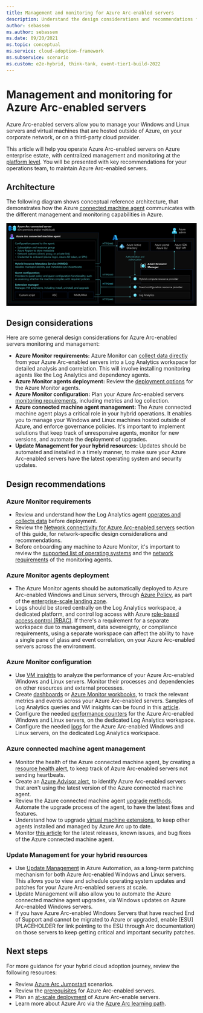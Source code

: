 ```yaml
---
title: Management and monitoring for Azure Arc-enabled servers
description: Understand the design considerations and recommendations for management and monitoring of Azure Arc-enabled servers
author: sebassem
ms.author: sebassem
ms.date: 09/20/2021
ms.topic: conceptual
ms.service: cloud-adoption-framework
ms.subservice: scenario
ms.custom: e2e-hybrid, think-tank, event-tier1-build-2022
---
```


# Management and monitoring for Azure Arc-enabled servers

Azure Arc-enabled servers allow you to manage your Windows and Linux servers and virtual machines that are hosted outside of Azure, on your corporate network, or on a third-party cloud provider.

This article will help you operate Azure Arc-enabled servers on Azure enterprise estate, with centralized management and monitoring at the [platform level](../../../ready/landing-zone/design-area/management.md). You will be presented with key recommendations for your operations team, to maintain Azure Arc-enabled servers.

## Architecture

The following diagram shows conceptual reference architecture, that demonstrates how the Azure [connected machine agent](/azure/azure-arc/servers/agent-overview) communicates with the different management and monitoring capabilities in Azure.

[![Diagram that shows Azure connected machine agent architecture.](./media/arc-enabled-servers-connected-agent.png)](./media/arc-enabled-servers-connected-agent.png#lightbox)

## Design considerations

Here are some general design considerations for Azure Arc-enabled servers monitoring and management:

- **Azure Monitor requirements:** Azure Monitor can [collect data directly](/azure/azure-arc/servers/learn/tutorial-enable-vm-insights) from your Azure Arc-enabled servers into a Log Analytics workspace for detailed analysis and correlation. This will involve installing monitoring agents like the Log Analytics and dependency agents.
- **Azure Monitor agents deployment:** Review the [deployment options](/azure/azure-arc/servers/concept-log-analytics-extension-deployment) for the Azure Monitor agents.
- **Azure Monitor configuration:** Plan your Azure Arc-enabled servers [monitoring requirements](/azure/azure-monitor/agents/log-analytics-agent#data-collected), including metrics and log collection.
- **Azure connected machine agent management:** The Azure connected machine agent plays a critical role in your hybrid operations. It enables you to manage your Windows and Linux machines hosted outside of Azure, and enforce governance policies. It's important to implement solutions that keep track of unresponsive agents, monitor for new versions, and automate the deployment of upgrades.
- **Update Management for your hybrid resources:** Updates should be automated and installed in a timely manner, to make sure your Azure Arc-enabled servers have the latest operating system and security updates.

## Design recommendations

### Azure Monitor requirements

- Review and understand how the Log Analytics agent [operates and collects data](/azure/azure-monitor/agents/log-analytics-agent) before deployment.
- Review the [Network connectivity for Azure Arc-enabled servers](./eslz-arc-servers-connectivity.md) section of this guide, for network-specific design considerations and recommendations.
- Before onboarding any machine to Azure Monitor, it's important to review the [supported list of operating systems](/azure/azure-monitor/agents/agents-overview#supported-operating-systems) and the [network requirements](/azure/azure-monitor/agents/log-analytics-agent#network-requirements) of the monitoring agents.

### Azure Monitor agents deployment

- The Azure Monitor agents should be automatically deployed to Azure Arc-enabled Windows and Linux servers, through [Azure Policy](/azure/azure-monitor/deploy-scale), as part of the [enterprise-scale landing zone](../../../ready/landing-zone/design-area/management.md).
- Logs should be stored centrally on the Log Analytics workspace, a dedicated platform, and control log access with Azure [role-based access control (RBAC)](/azure/azure-monitor/platform/design-logs-deployment#access-control-overview). If there's a requirement for a separate workspace due to management, data sovereignty, or compliance requirements, using a separate workspace can affect the ability to have a single pane of glass and event correlation, on your Azure Arc-enabled servers across the environment.

### Azure Monitor configuration

- Use [VM insights](/azure/azure-arc/servers/learn/tutorial-enable-vm-insights) to analyze the performance of your Azure Arc-enabled Windows and Linux servers. Monitor their processes and dependencies on other resources and external processes.
- Create [dashboards](/azure/azure-portal/azure-portal-dashboards) or [Azure Monitor workbooks](/azure/azure-monitor/visualize/workbooks-overview), to track the relevant metrics and events across your Azure Arc-enabled servers. Samples of Log Analytics queries and VM insights can be found in this [article](/azure/azure-monitor/vm/vminsights-log-query).
- Configure the needed [performance counters](/azure/azure-monitor/agents/data-sources-performance-counters) for the Azure Arc-enabled Windows and Linux servers, on the dedicated Log Analytics workspace.
- Configure the needed [logs](/azure/azure-monitor/agents/log-analytics-agent#data-collected) for the Azure Arc-enabled Windows and Linux servers, on the dedicated Log Analytics workspace.

### Azure connected machine agent management

- Monitor the health of the Azure connected machine agent, by creating a [resource health alert](/azure/azure-arc/servers/plan-at-scale-deployment#phase-3-manage-and-operate), to keep track of Azure Arc-enabled servers not sending heartbeats.
- Create an [Azure Advisor alert](/azure/azure-arc/servers/plan-at-scale-deployment#phase-3-manage-and-operate), to identify Azure Arc-enabled servers that aren't using the latest version of the Azure connected machine agent.
- Review the Azure connected machine agent [upgrade methods](/azure/azure-arc/servers/manage-agent#upgrading-agent). Automate the upgrade process of the agent, to have the latest fixes and features.
- Understand how to upgrade [virtual machine extensions](/azure/azure-arc/servers/manage-vm-extensions), to keep other agents installed and managed by Azure Arc up to date.
- Monitor [this article](/azure/azure-arc/servers/agent-release-notes) for the latest releases, known issues, and bug fixes of the Azure connected machine agent.

### Update Management for your hybrid resources

- Use [Update Management](/azure/automation/update-management/overview) in Azure Automation, as a long-term patching mechanism for both Azure Arc-enabled Windows and Linux servers. This allows you to view and schedule operating system updates and patches for your Azure Arc-enabled servers at scale.
- Update Management will also allow you to automate the Azure connected machine agent upgrades, via Windows updates on Azure Arc-enabled Windows servers.
- If you have Azure Arc-enabled Windows Servers that have reached End of Support and cannot be migrated to Azure or upgraded, enable [ESU](PLACEHOLDER for link pointing to the ESU through Arc documentation) on those servers to keep getting critical and important security patches.

## Next steps

For more guidance for your hybrid cloud adoption journey,  review the following resources:

- Review [Azure Arc Jumpstart](https://azurearcjumpstart.io/azure_arc_jumpstart/azure_arc_servers/day2/) scenarios.
- Review the [prerequisites](/azure/azure-arc/servers/agent-overview#prerequisites) for Azure Arc-enabled servers.
- Plan an [at-scale deployment](/azure/azure-arc/servers/plan-at-scale-deployment) of Azure Arc-enable servers.
- Learn more about Azure Arc via the [Azure Arc learning path](/training/paths/manage-hybrid-infrastructure-with-azure-arc/).
